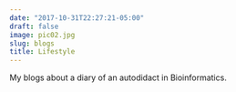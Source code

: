 ```yaml
---
date: "2017-10-31T22:27:21-05:00"
draft: false
image: pic02.jpg
slug: blogs
title: Lifestyle
---
```


My blogs about a diary of an autodidact in Bioinformatics.
